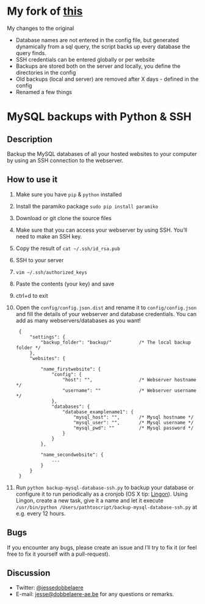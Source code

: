 # My fork of <a href="https://github.com/jessedobbelaere/mysql-ssh-backups" target="_blank">this</a>

My changes to the original
- Database names are not entered in the config file, but generated dynamically from a sql query, the script backs up every database the query finds.
- SSH credentials can be entered globally or per website
- Backups are stored both on the server and locally, you define the directories in the config
- Old backups (local and server) are removed after X days - defined in the config
- Renamed a few things


# MySQL backups with Python & SSH

## Description
Backup the MySQL databases of all your hosted websites to your computer by using an SSH connection to the webserver.

## How to use it

1. Make sure you have `pip` & `python` installed
2. Install the paramiko package `sudo pip install paramiko`
3. Download or git clone the source files
4. Make sure that you can access your webserver by using SSH. You’ll need to make an SSH key.
  1. Copy the result of `cat ~/.ssh/id_rsa.pub`
  2. SSH to your server
  3. `vim ~/.ssh/authorized_keys`
  4. Paste the contents (your key) and save
  5. ctrl+d to exit
5. Open the `config/config.json.dist` and rename it to `config/config.json` and fill the details of your webserver and database credentials. You can add as many webservers/databases as you want!

        {
            "settings": {
                "backup_folder": "backup/"          /* The local backup folder */
            },
            "websites": {

                "name_firstwebsite": {
                    "config": {
                        "host": "",                 /* Webserver hostname */
                        "username": ""              /* Webserver username */
                    },
                    "databases": {
                        "database_examplename1": {
                            "mysql_host": "",       /* Mysql hostname */
                            "mysql_user": "",       /* Mysql username */
                            "mysql_pwd": ""         /* Mysql password */
                        }
                    }
                },

                "name_secondwebsite": {
                    ...
                }
            }
        }

6. Run `python backup-mysql-database-ssh.py` to backup your database or configure it to run periodically as a cronjob (OS X tip: [Lingon](https://www.peterborgapps.com/lingon/)). Using Lingon, create a new task, give it a name and let it execute `/usr/bin/python /Users/pathtoscript/backup-mysql-database-ssh.py` at e.g. every 12 hours.

## Bugs

If you encounter any bugs, please create an issue and I’ll try to fix it (or feel free to fix it yourself with a pull-request).

## Discussion
- Twitter: [@jessedobbelaere](https://www.twitter.com/jessedobbelaere)
- E-mail: <jesse@dobbelaere-ae.be> for any questions or remarks.
